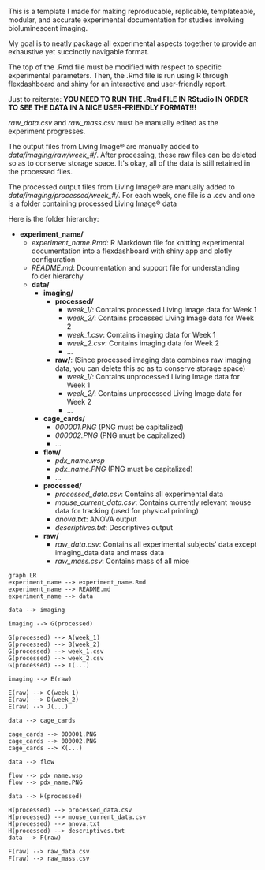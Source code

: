 This is a template I made for making reproducable, replicable, templateable, modular, and accurate experimental documentation for studies involving bioluminescent imaging.

My goal is to neatly package all experimental aspects together to provide an exhaustive yet succinctly navigable format.

The top of the .Rmd file must be modified with respect to specific experimental parameters. Then, the .Rmd file is run using R through flexdashboard and shiny for an interactive and user-friendly report.

Just to reiterate: **YOU NEED TO RUN THE .Rmd FILE IN RStudio IN ORDER TO SEE THE DATA IN A NICE USER-FRIENDLY FORMAT!!!**

*raw_data.csv* and *raw_mass.csv* must be manually edited as the experiment progresses.

The output files from Living Image® are manually added to *data/imaging/raw/week_#/*. After processing, these raw files can be deleted so as to conserve storage space. It's okay, all of the data is still retained in the processed files.

The processed output files from Living Image® are manually added to *data/imaging/processed/week_#/*. For each week, one file is a .csv and one is a folder containing processed Living Image® data

Here is the folder hierarchy:

- **experiment_name/**
  - *experiment_name.Rmd*: R Markdown file for knitting experimental documentation into a flexdashboard with shiny app and plotly configuration
  - *README.md*: Dcoumentation and support file for understanding folder hierarchy
  - **data/**
    - **imaging/**
      - **processed/**
        - *week_1/*: Contains processed Living Image data for Week 1
        - *week_2/*: Contains processed Living Image data for Week 2
        - *week_1.csv*: Contains imaging data for Week 1
        - *week_2.csv*: Contains imaging data for Week 2
        - ...
      - **raw/**: (Since processed imaging data combines raw imaging data, you can delete this so as to conserve storage space)
        - *week_1/*: Contains unprocessed Living Image data for Week 1
        - *week_2/*: Contains unprocessed Living Image data for Week 2
        - ...
    - **cage_cards/**
      - *000001.PNG* (PNG must be capitalized)
      - *000002.PNG* (PNG must be capitalized)
      - ...
    - **flow/**
      - *pdx_name.wsp*
      - *pdx_name.PNG* (PNG must be capitalized)
      - ...
    - **processed/**
      - *processed_data.csv*: Contains all experimental data
      - *mouse_current_data.csv*: Contains currently relevant mouse data for tracking (used for physical printing)
      - *anova.txt*: ANOVA output
      - *descriptives.txt*: Descriptives output
    - **raw/**
      - *raw_data.csv*: Contains all experimental subjects' data except imaging_data data and mass data
      - *raw_mass.csv*: Contains mass of all mice
     

```mermaid
graph LR
experiment_name --> experiment_name.Rmd
experiment_name --> README.md
experiment_name --> data

data --> imaging

imaging --> G(processed)

G(processed) --> A(week_1)
G(processed) --> B(week_2)
G(processed) --> week_1.csv
G(processed) --> week_2.csv
G(processed) --> I(...)

imaging --> E(raw)

E(raw) --> C(week_1)
E(raw) --> D(week_2)
E(raw) --> J(...)

data --> cage_cards

cage_cards --> 000001.PNG
cage_cards --> 000002.PNG
cage_cards --> K(...)

data --> flow

flow --> pdx_name.wsp
flow --> pdx_name.PNG

data --> H(processed)

H(processed) --> processed_data.csv
H(processed) --> mouse_current_data.csv
H(processed) --> anova.txt
H(processed) --> descriptives.txt
data --> F(raw)

F(raw) --> raw_data.csv
F(raw) --> raw_mass.csv
```
